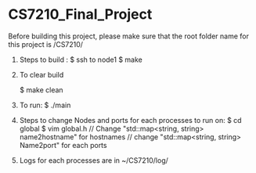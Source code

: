# CS7210_Final_Project
Before building this project, please make sure that the root folder name for this project is /CS7210/

1. Steps to build :
  	$ ssh to node1
  	$ make

3. To clear build
	
	$ make clean

4. To run:
  	$ ./main 

5. Steps to change Nodes and ports for each processes to run on:
	$ cd global
	$ vim global.h
	// Change "std::map<string, string> name2hostname"  for hostnames
	// change "std::map<string, string> Name2port" for each ports

6. Logs for each processes are in ~/CS7210/log/
